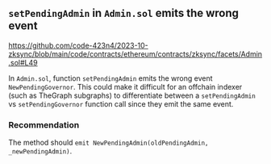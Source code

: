 ## `setPendingAdmin` in `Admin.sol` emits the wrong event

https://github.com/code-423n4/2023-10-zksync/blob/main/code/contracts/ethereum/contracts/zksync/facets/Admin.sol#L49

In `Admin.sol`, function `setPendingAdmin` emits the wrong event `NewPendingGovernor`. This could make it difficult for an offchain indexer (such as TheGraph subgraphs) to differentiate between a `setPendingAdmin` vs `setPendingGovernor` function call since they emit the same event.

### Recommendation

The method should `emit NewPendingAdmin(oldPendingAdmin, _newPendingAdmin)`.
